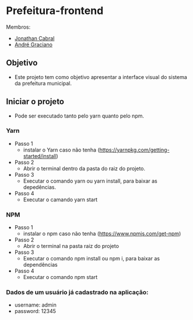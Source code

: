 # Prefeitura-frontend

Membros:
 - [Jonathan Cabral](mailto:dev.jonathancabral@gmail.com)
 - [André Graciano](mailto:andregraciano16@gmail.com)

## Objetivo
 - Este projeto tem como objetivo apresentar a interface visual do sistema da prefeitura municipal.
 
## Iniciar o projeto
 - Pode ser executado tanto pelo yarn quanto pelo npm.

### Yarn
- Passo 1
  - instalar o Yarn caso não tenha (https://yarnpkg.com/getting-started/install)
- Passo 2
  - Abrir o terminal dentro da pasta do raiz do projeto.
- Passo 3
  - Executar o comando yarn ou yarn install, para baixar as depedências.
- Passo 4
  - Executar o camando yarn start
  
### NPM

 - Passo 1
    - instalar o npm caso não tenha (https://www.npmjs.com/get-npm)
 - Passo 2
    - Abrir o terminal na pasta raiz do projeto
 - Passo 3
    - Executar o comando npm install ou npm i, para baixar as dependências
 - Passo 4
    - Executar o comando npm start
  
### Dados de um usuário já cadastrado na aplicação:
 - username: admin
 - password: 12345
